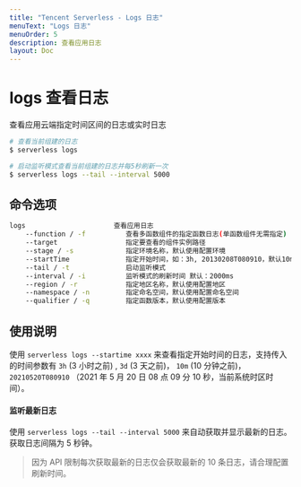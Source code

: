 ```yaml
---
title: "Tencent Serverless - Logs 日志"
menuText: "Logs 日志"
menuOrder: 5
description: 查看应用日志
layout: Doc
---
```


# logs 查看日志

查看应用云端指定时间区间的日志或实时日志

```sh
# 查看当前组建的日志
$ serverless logs

# 启动监听模式查看当前组建的日志并每5秒刷新一次
$ serverless logs --tail --interval 5000
```

## 命令选项

```sh
logs                      查看应用日志
    --function / -f          查看多函数组件的指定函数日志(单函数组件无需指定)
    --target                 指定要查看的组件实例路径
    --stage / -s             指定环境名称，默认使用配置环境
    --startTime              指定开始时间，如：3h, 20130208T080910，默认10m
    --tail / -t              启动监听模式
    --interval / -i          监听模式的刷新时间 默认：2000ms
    --region / -r            指定地区名称，默认使用配置地区
    --namespace / -n         指定命名空间，默认使用配置命名空间
    --qualifier / -q         指定函数版本，默认使用配置版本
```

## 使用说明

使用 `serverless logs --startime xxxx` 来查看指定开始时间的日志，支持传入的时间参数有 `3h` (3 小时之前) , `3d` (3 天之前)， `10m` (10 分钟之前)， `20210520T080910` （2021 年 5 月 20 日 08 点 09 分 10 秒，当前系统时区时间）。

#### 监听最新日志

使用 `serverless logs --tail --interval 5000` 来自动获取并显示最新的日志。获取日志间隔为 5 秒钟。

> 因为 API 限制每次获取最新的日志仅会获取最新的 10 条日志，请合理配置刷新时间。
